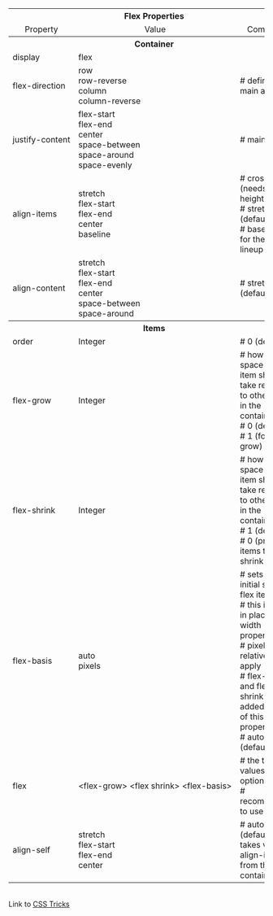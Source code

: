 <table>
    <tr>
        <th colspan="3">Flex Properties</th>
    </tr>
    <tr>
        <td align="center">Property</td>
        <td align="center">Value</td>
        <td align="center">Comments</td>
    </tr>
    <tr>
        <th colspan="3">Container</td>
    </tr>
    <tr>
        <td nowrap>display</td>
        <td>flex</td>
        <td></td>
    </tr>
    <tr>
        <td nowrap>flex-direction </td>
        <td>
          row <br />
          row-reverse<br />
          column<br />
          column-reverse
        </td>
        <td># defines the main axis</td>
    </tr>
    <tr>
        <td nowrap>justify-content</td>
        <td>
            flex-start<br />
            flex-end<br />
            center<br />
            space-between<br />
            space-around<br />
            space-evenly
        </td>
        <td># main axis</td>
    </tr>
    <tr>
        <td nowrap>align-items</td>
        <td>
          stretch<br />
          flex-start<br />
          flex-end<br />
          center<br />
          baseline 
        </td>
        <td>
            # cross axis (needs height)<br />
            # stretch (default)<br />
            # baseline - for the texts to lineup<br />
        </td>
    </tr>
    <tr>
        <td nowrap>align-content</td>
        <td>
            stretch<br />
            flex-start<br />
            flex-end<br />
            center<br />
            space-between<br />
            space-around
        </td>
        <td># stretch (default)</td>
    </tr>
   <tr>
       <th colspan="3">Items</th>
   </tr> 
   <tr>
       <td nowrap>order</td>
       <td>Integer</td>
       <td># 0 (default)</td>
   </tr>
    <tr>
        <td nowrap>flex-grow</td>
        <td>Integer</td>
        <td>
            # how much space the item should take relative to other items in the container<br
            />
            # 0 (default)<br />
            # 1 (for even grow)
        </td>
    </tr>
   <tr>
       <td nowrap>flex-shrink</td>
       <td>Integer</td>
       <td>
            # how much space the item should take relative to other items in the container<br
            />
            # 1 (default)<br />
            # 0 (prevents items to shrink
       </td>
   </tr>
   <tr>
       <td nowrap>flex-basis</td>
       <td>
            auto<br />
            pixels
       </td>
       <td>
            # sets the initial size of a flex item<br />
            # this is used in place of the width property<br />
            # pixels, % or relative units apply<br />
            # flex-grow and flex-shrink is added on top of this property<br />
            # auto (default)
       </td>
   </tr>
   <tr>
       <td nowrap>flex</td>
       <td nowrap>&lt;flex-grow&gt; &lt;flex shrink&gt; &lt;flex-basis&gt;</td>
       <td>
            # the three values are optional<br />
            # recommended to use
       </td>
   </tr>
    <tr>
        <td nowrap>align-self</td>
        <td>
            stretch <br />
            flex-start<br />
            flex-end<br />
            center
        </td>
        <td># auto (default) takes value of align-items from the container</td>
    </tr>
</table>

<br />
Link to <a href="https://css-tricks.com/snippets/css/a-guide-to-flexbox/">CSS Tricks</a>
